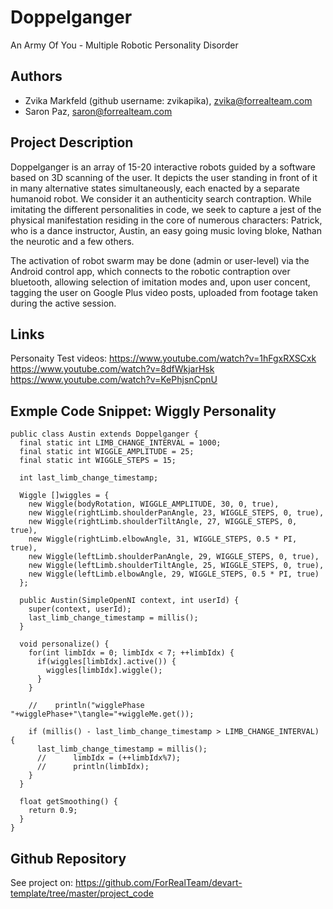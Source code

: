 # Doppelganger
An Army Of You - Multiple Robotic Personality Disorder

## Authors
- Zvika Markfeld (github username: zvikapika), zvika@forrealteam.com
- Saron Paz, saron@forrealteam.com

## Project Description
Doppelganger is an array of 15-20 interactive robots guided by a software based on 3D scanning of the user.
It depicts the user standing in front of it in many alternative states simultaneously, each enacted by a separate humanoid robot. We consider it an authenticity search contraption. While imitating the different personalities in code, we seek to capture a jest of the physical manifestation residing in the core of numerous characters: Patrick, who is a dance instructor, Austin, an easy going music loving bloke, Nathan the neurotic and a few others.

The activation of robot swarm may be done (admin or user-level) via the Android control app, which connects to the robotic contraption over bluetooth, allowing selection of imitation modes and, upon user concent, tagging the user on Google Plus video posts, uploaded from footage taken during the active session.

## Links
Personaity Test videos:
https://www.youtube.com/watch?v=1hFgxRXSCxk
https://www.youtube.com/watch?v=8dfWkjarHsk
https://www.youtube.com/watch?v=KePhjsnCpnU


## Exmple Code Snippet: Wiggly Personality
```
public class Austin extends Doppelganger {
  final static int LIMB_CHANGE_INTERVAL = 1000;
  final static int WIGGLE_AMPLITUDE = 25;
  final static int WIGGLE_STEPS = 15;

  int last_limb_change_timestamp;

  Wiggle []wiggles = { 
    new Wiggle(bodyRotation, WIGGLE_AMPLITUDE, 30, 0, true), 
    new Wiggle(rightLimb.shoulderPanAngle, 23, WIGGLE_STEPS, 0, true), 
    new Wiggle(rightLimb.shoulderTiltAngle, 27, WIGGLE_STEPS, 0, true), 
    new Wiggle(rightLimb.elbowAngle, 31, WIGGLE_STEPS, 0.5 * PI, true), 
    new Wiggle(leftLimb.shoulderPanAngle, 29, WIGGLE_STEPS, 0, true), 
    new Wiggle(leftLimb.shoulderTiltAngle, 25, WIGGLE_STEPS, 0, true), 
    new Wiggle(leftLimb.elbowAngle, 29, WIGGLE_STEPS, 0.5 * PI, true)
  };

  public Austin(SimpleOpenNI context, int userId) {
    super(context, userId);
    last_limb_change_timestamp = millis();
  }

  void personalize() {
    for(int limbIdx = 0; limbIdx < 7; ++limbIdx) {
      if(wiggles[limbIdx].active()) {
        wiggles[limbIdx].wiggle();
      }
    }
    
    //    println("wigglePhase "+wigglePhase+"\tangle="+wiggleMe.get());

    if (millis() - last_limb_change_timestamp > LIMB_CHANGE_INTERVAL) {
      last_limb_change_timestamp = millis();
      //      limbIdx = (++limbIdx%7);
      //      println(limbIdx);
    }
  }

  float getSmoothing() {
    return 0.9;
  }
}
```
## Github Repository
See project on: https://github.com/ForRealTeam/devart-template/tree/master/project_code
